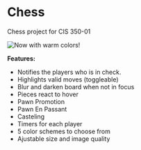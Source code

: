 Chess
=====

Chess project for CIS 350-01  


![Now with warm colors!](http://imgur.com/QIwtgJj.png)

**Features:**  
* Notifies the players who is in check.
* Highlights valid moves (toggleable)
* Blur and darken board when not in focus
* Pieces react to hover
* Pawn Promotion
* Pawn En Passant
* Casteling
* Timers for each player
* 5 color schemes to choose from
* Ajustable size and image quality

